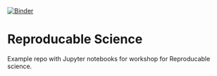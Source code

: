 [![Binder](https://mybinder.org/badge_logo.svg)](https://mybinder.org/v2/gh/jhidding/sustainability/master)

# Reproducable Science

Example repo with Jupyter notebooks for workshop for Reproducable science.
